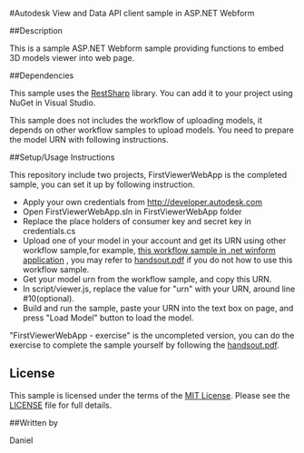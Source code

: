 #Autodesk View and Data API client sample in ASP.NET Webform 


##Description

This is a sample ASP.NET Webform sample providing functions to embed 3D models viewer into web page. 

##Dependencies

This sample uses the [RestSharp](http://restsharp.org/) library. You can add it to your project using NuGet in Visual Studio.

This sample does not includes the workflow of uploading models, it depends on other workflow samples to upload models. You need to prepare the model URN with following instructions. 

##Setup/Usage Instructions

This repository include two projects, FirstViewerWebApp is the completed sample, you can set it up by following instruction. 

* Apply your own credentials from http://developer.autodesk.com
* Open FirstViewerWebApp.sln in FirstViewerWebApp folder
* Replace the place holders of consumer key and secret key in credentials.cs
* Upload one of your model in your account and get its URN using other workflow sample,for example, [this workflow sample in .net winform application](https://github.com/Developer-Autodesk/workflow-dotnet-winform-view.and.data.api/) , you may refer to [handsout.pdf](handsout.pdf) if you do not how to use this workflow sample. 
* Get your model urn from the workflow sample, and copy this URN. 
* In script/viewer.js, replace the value for "urn" with your URN, around line #10(optional).
* Build and run the sample, paste your URN into the text box on page, and press "Load Model" button to load the model.


"FirstViewerWebApp - exercise" is the uncompleted version, you can do the exercise to complete the sample yourself by following the [handsout.pdf](handsout.pdf).


## License

This sample is licensed under the terms of the [MIT License](http://opensource.org/licenses/MIT). Please see the [LICENSE](LICENSE) file for full details.

##Written by 

Daniel





    
